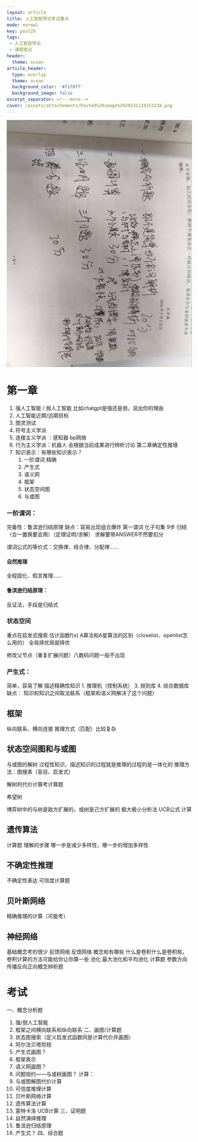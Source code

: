 ```yaml
---
layout: article
title: 人工智能导论考试重点
mode: normal
key: post29
tags:
 - 人工智能导论
 - 课程笔记
header:
  theme: ocean
article_header:
  type: overlay
  theme: ocean
  background_color: '#f1f8ff'
  background_image: false
excerpt_separator: <!---more-->
cover: /assets/attachements/Pasted%20image%2020231119153238.png
---
```

<!---more-->
![](/assets/attachements/Pasted%20image%2020231119153238.png)
# 第一章

1. 强人工智能 / 弱人工智能
比如chatgpt是强还是弱，说出你的理由
3. 人工智能近期/远期目标
4. 图灵测试
5. 符号主义学派
6. 连接主义学派 ：感知器 bp网络
7. 行为主义学派：机器人
会根据当前成果进行辨析讨论
第二章确定性推理
1. 知识表示：有哪些知识表示？
	1. 一阶谓词 精确
	2. 产生式 
	3. 语义网
	4. 框架
	5. 状态空间图
	6. 与或图
### 一阶谓词：
完备性：鲁滨逊归结原理
缺点：容易出现组合爆炸
第一谓词
化子句集 9步
归结（合一置换要会用）（定理证明/求解）
求解要带ANSWER不然要扣分

谓词公式的等价式：交换律、结合律、分配律……
#### 自然推理
全程固化、假言推理……
#### 鲁滨逊归结原理：
反证法，手段是归结式
### 状态空间
重点在启发式搜索
估计函数f(x)
A算法和A星算法的区别（closelist、openlist怎么用的）
全局择优局部择优

修改父节点（重复扩展问题）八数码问题一般不出现
### 产生式：
简单，容易了解
描述精确性知识
	1. 推理机（控制系统）
	3. 规则库
	4. 综合数据库
缺点：
知识和知识之间取法联系（框架和语义网解决了这个问题）
## 框架
纵向联系、横向连接
推理方式（匹配）比较复杂


## 状态空间图和与或图
与或图的解树
过程性知识，描述知识的过程就是推理的过程的是一体化的
推理方法：图搜素（盲目、启发式）

解树的代价计算考计算题

希望树 

博弈树中的与树是敌方扩展的，或树是己方扩展的
极大极小分析法
UCB公式 计算

## 遗传算法
计算题
理解的步骤 哪一步是减少多样性，哪一步的增加多样性

## 不确定性推理
不确定性表达
可信度计算题

## 贝叶斯网络
精确推理的计算（可能考）
## 神经网络
基础概念考的很少
前馈网络
反馈网络
概念和有哪些
什么是卷积什么是卷积核，
卷积计算的方法可能给你让你算一些
池化 最大池化和平均池化 计算题
参数方向传播反向正向概念辨析题


# 考试
一、概念分析题
1. 强/弱人工智能
2. 框架之间横向联系和纵向联系
二、画图/计算题
1. 状态图搜索（定义启发式函数同是计算代价并画图）
2. 阿尔法贝塔剪枝
3. 产生式画图？
4. 框架表示
5. 语义网画图？
6. 问题规约——与或树画图？
计算：
6. 与或图解图代价计算
7. 可信度推理计算
8. 贝叶斯网络计算
9. 遗传算法计算
10. 蒙特卡洛 UCB计算
三、证明题
1. 自然演绎推理
2. 鲁滨逊归结原理
3. 产生式？
四、综合题
